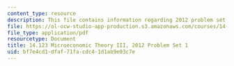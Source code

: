```yaml
---
content_type: resource
description: This file contains information regarding 2012 problem set 1.
file: https://ol-ocw-studio-app-production.s3.amazonaws.com/courses/14-123-microeconomic-theory-iii-spring-2015/bf7e4cd1dfaf71facdc41d1ab9e03c7e_MIT14_123S15_PSet_1_12.pdf
file_type: application/pdf
resourcetype: Document
title: 14.123 Microeconomic Theory III, 2012 Problem Set 1
uid: bf7e4cd1-dfaf-71fa-cdc4-1d1ab9e03c7e
---
```

